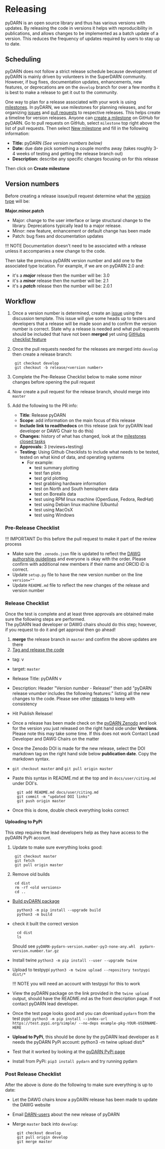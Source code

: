 <!--Copyright (C) 2021 SuperDARN Canada, University of Saskatchewan 
Author(s): Marina Schmidt 
Modifications:

Disclaimer:
pyDARN is under the LGPL v3 license found in the root directory LICENSE.md 
Everyone is permitted to copy and distribute verbatim copies of this license 
document, but changing it is not allowed.

This version of the GNU Lesser General Public License incorporates the terms
and conditions of version 3 of the GNU General Public License, supplemented by
the additional permissions listed below.
-->

# Releasing 

pyDARN is an open source library and thus has various versions with updates. By releasing the code in versions it helps with reproducibility in publications, and allows changes to be implemented as a batch update of a version.  This reduces the frequency of updates required by users to stay up to date.

## Scheduling 

pyDARN does not follow a strict release schedule because development of pyDARN is mainly driven by volunteers in the SuperDARN community.  
However, if bug fixes, documentation updates, enhancements, new features, or deprecations are on the `develop` branch for over a few months it is 
best to make a release to get it out to the community. 

One way to plan for a release associated with your work is using [milestones](https://docs.github.com/en/github/managing-your-work-on-github/about-milestones). In pyDARN, we use milestones for planning releases, and for organizing [issues](issues.md) and [pull requests](PR.md) to respective releases.  This helps create a timeline for version releases. 
Anyone can [create a milestone](https://github.com/SuperDARN/pydarn/milestones) on GitHub for pyDARN. 
Go to pull requests on GitHub, select `milestone` top right above the list of pull requests. Then select [New milestone](https://github.com/SuperDARN/pydarn/milestones/new) and fill in the following information:

- **Title:** pyDARN *(See version numbers below)*
- **Date:** due date pick something a couple months away (takes roughly 3-4 weeks of testing and getting the release branch out)
- **Description:** describe any specific changes focusing on for this release 

Then click on **Create milestone**

## Version numbers

Before creating a release issue/pull request determine what the [version type](https://semver.org/) will be:

**Major.minor.patch**

- Major: change to the user interface or large structural change to the library. Deprecations typically lead to a major release.  
- Minor: new feature, enhancement or default change has been made 
- Patch: bug fixes and documentation updates

!!! NOTE
    Documentation doesn't need to be associated with a release unless it accompanies a new change to the code. 

Then take the previous pyDARN version number and add one to the associated type location. 
For example, if we are on pyDARN 2.0 and:

- it's a ***major*** release then the number will be: 3.0
- it's a ***minor*** release then the number will be: 2.1
- it's a ***patch*** release then the number will be: 2.0.1 


## Workflow

1. Once a version number is determined, create an [issue](issue.md) using the discussion template. This issue will give some heads up to testers and developers that a release will be made soon 
and to confirm the version number is correct. State why a release is needed and what pull requests should be included that have not been **merged** yet using [GitHubs checklist feature](https://docs.github.com/en/github/managing-your-work-on-github/about-task-lists)
2. Once the pull requests needed for the releases are merged into `develop` then create a release branch:
        
        git checkout develop
        git checkout -b release/<version number>

3. Complete the Pre-Release Checklist below to make some minor changes before opening the pull request
4. Now create a pull request for the release branch, should merge into `master`
5. Add the following to the PR info: 
    - **Title**: Release pyDARN <version>
    - **Scope**: add information on the main focus of this release
    - **Include link to readthedocs** on this release (ask for pyDARN lead developer or DAWG Chair to do this)
    - **Changes:** history of what has changed, look at the [milestones closed tasks](https://github.com/SuperDARN/pydarn/milestones?state=open)
    - **Approvals:** 3 (reviews+testing)
    - **Testing:** Using Github Checklists to include what needs to be tested, tested on what kind of data, and operating systems
        - For example: 
            - test summary plotting 
            - test fan plots 
            - test grid plotting 
            - test grabbing hardware information 
            - test on North and South hemisphere data
            - test on Borealis data 
            - test using RPM linux machine (OpenSuse, Fedora, RedHat)
            - test using Debian linux machine (Ubuntu)
            - test using MacOsX
            - test using Windows 



### Pre-Release Checklist 

!!! IMPORTANT
    Do this before the pull request to make it part of the review process 

- Make sure the `.zenodo.json` file is updated to reflect the [DAWG authorship guidelines]() and everyone is okay with the order. Please confirm with additional new members if their name and ORCID iD is correct. 
- Update `setup.py` file to have the new version number on the line `version=""`
- Update `README.md` file to reflect the new changes of the release and version number 

### Release Checklist

Once the test is complete and at least three approvals are obtained make sure the following steps are performed.  
The pyDARN lead developer or DAWG chairs should do this step; however, if you request to do it and get approval then go ahead! 

1. **merge** the release branch in `master` and confirm the above updates are there
2. [Tag and release the code](https://github.com/SuperDARN/pydarn/releases/new)
- tag: v<version number>
- target: `master`
- Release Title: pyDARN v<version number>
- Description: Header "Version *number* - Release!" then add "pyDARN release v*number* includes the following features:" listing all the new changes to the code. Please see other [releases](https://github.com/SuperDARN/pydarn/releases) to keep with consistency
- Hit Publish Release!
- Once a release has been made check on the [pyDARN Zenodo](https://zenodo.org/record/3727269) and look for the version you just released on the right hand side under **Versions**. Please note this may take some time. If this does not work Contact Lead Developer and DAWG Chairs on the matter 
- Once the Zenodo DOI is made for the new release, select the DOI markdown tag on the right hand side below **publication date**. Copy the markdown syntax. 
- `git checkout master` and `git pull origin master`
- Paste this syntax in README.md at the top and in `docs/user/citing.md` under DOI's.       
    
        git add README.md docs/user/citing.md
        git commit -m "updated DOI links"
        git push origin master

- Once this is done, double check everything looks correct

#### Uploading to PyPi 
This step requires the lead developers help as they have access to the pyDARN PyPi account. 

1. Update to make sure everything looks good:
      
        git checkout master
        git fetch
        git pull origin master 

2. Remove old builds
        
        cd dist 
        rm -rf <old versions>
        cd ..

- [Build pyDARN package](https://packaging.python.org/tutorials/packaging-projects/)
        
        python3 -m pip install --upgrade build
        python3 -m build

- check it built the correct version
        
        cd dist
        ls
  Should see `pyDARN-pydarn-version.number-py3-none-any.whl  pydarn-version.number.tar.gz`

- Install twine `python3 -m pip install --user --upgrade twine`
- Upload to testpypi `python3 -m twine upload --repository testpypi dist/*` 
    
    !!! NOTE
        you will need an account with testpypi for this to work

- View the pyDARN package on the link provided in the `twine upload` output, should have the README.md as the front description page. If not contact pyDARN lead developer. 
- Once the test page looks good and you can download `pydarn` from the test pypi: `python3 -m pip install --index-url https://test.pypi.org/simple/ --no-deps example-pkg-YOUR-USERNAME-HERE`
- **Upload to PyPi**, this should be done by the pyDARN lead developer as it needs the pyDARN PyPi account: 
    python3 -m twine upload dist/*
- Test that it worked by looking at the [pyDARN PyPi page](https://pypi.org/project/pydarn/)
- Install from PyPi: `pip3 install pydarn` and try running pydarn 

### Post Release Checklist

After the above is done do the following to make sure everything is up to date: 

- Let the DAWG chairs know a pyDARN release has been made to update the DAWG website 
- Email [DARN-users](darn-users@isee.nagoya-u.ac.jp) about the new release of pyDARN 
- Merge `master` back into `develop`:
        
        git checkout develop
        git pull origin develop
        git merge master
